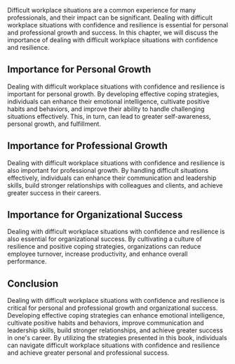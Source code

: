 
Difficult workplace situations are a common experience for many professionals, and their impact can be significant. Dealing with difficult workplace situations with confidence and resilience is essential for personal and professional growth and success. In this chapter, we will discuss the importance of dealing with difficult workplace situations with confidence and resilience.

Importance for Personal Growth
------------------------------

Dealing with difficult workplace situations with confidence and resilience is important for personal growth. By developing effective coping strategies, individuals can enhance their emotional intelligence, cultivate positive habits and behaviors, and improve their ability to handle challenging situations effectively. This, in turn, can lead to greater self-awareness, personal growth, and fulfillment.

Importance for Professional Growth
----------------------------------

Dealing with difficult workplace situations with confidence and resilience is also important for professional growth. By handling difficult situations effectively, individuals can enhance their communication and leadership skills, build stronger relationships with colleagues and clients, and achieve greater success in their careers.

Importance for Organizational Success
-------------------------------------

Dealing with difficult workplace situations with confidence and resilience is also essential for organizational success. By cultivating a culture of resilience and positive coping strategies, organizations can reduce employee turnover, increase productivity, and enhance overall performance.

Conclusion
----------

Dealing with difficult workplace situations with confidence and resilience is critical for personal and professional growth and organizational success. Developing effective coping strategies can enhance emotional intelligence, cultivate positive habits and behaviors, improve communication and leadership skills, build stronger relationships, and achieve greater success in one's career. By utilizing the strategies presented in this book, individuals can navigate difficult workplace situations with confidence and resilience and achieve greater personal and professional success.
